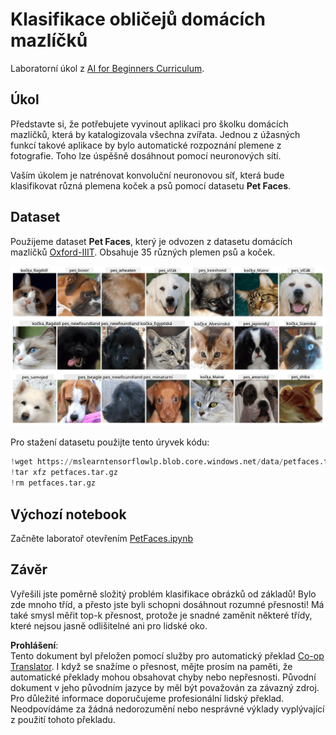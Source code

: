<!--
CO_OP_TRANSLATOR_METADATA:
{
  "original_hash": "f3d2cee9cb3c52160419e560c57a690e",
  "translation_date": "2025-08-25T22:58:01+00:00",
  "source_file": "lessons/4-ComputerVision/07-ConvNets/lab/README.md",
  "language_code": "cs"
}
-->
# Klasifikace obličejů domácích mazlíčků

Laboratorní úkol z [AI for Beginners Curriculum](https://github.com/microsoft/ai-for-beginners).

## Úkol

Představte si, že potřebujete vyvinout aplikaci pro školku domácích mazlíčků, která by katalogizovala všechna zvířata. Jednou z úžasných funkcí takové aplikace by bylo automatické rozpoznání plemene z fotografie. Toho lze úspěšně dosáhnout pomocí neuronových sítí.

Vaším úkolem je natrénovat konvoluční neuronovou síť, která bude klasifikovat různá plemena koček a psů pomocí datasetu **Pet Faces**.

## Dataset

Použijeme dataset **Pet Faces**, který je odvozen z datasetu domácích mazlíčků [Oxford-IIIT](https://www.robots.ox.ac.uk/~vgg/data/pets/). Obsahuje 35 různých plemen psů a koček.

![Dataset, se kterým budeme pracovat](../../../../../../translated_images/data.50b2a9d5484bdbf0f52f5765b381cec9efe2bd296a98f007f90bedb6ac67f2a8.cs.png)

Pro stažení datasetu použijte tento úryvek kódu:

```python
!wget https://mslearntensorflowlp.blob.core.windows.net/data/petfaces.tar.gz
!tar xfz petfaces.tar.gz
!rm petfaces.tar.gz
```

## Výchozí notebook

Začněte laboratoř otevřením [PetFaces.ipynb](../../../../../../lessons/4-ComputerVision/07-ConvNets/lab/PetFaces.ipynb)

## Závěr

Vyřešili jste poměrně složitý problém klasifikace obrázků od základů! Bylo zde mnoho tříd, a přesto jste byli schopni dosáhnout rozumné přesnosti! Má také smysl měřit top-k přesnost, protože je snadné zaměnit některé třídy, které nejsou jasně odlišitelné ani pro lidské oko.

**Prohlášení**:  
Tento dokument byl přeložen pomocí služby pro automatický překlad [Co-op Translator](https://github.com/Azure/co-op-translator). I když se snažíme o přesnost, mějte prosím na paměti, že automatické překlady mohou obsahovat chyby nebo nepřesnosti. Původní dokument v jeho původním jazyce by měl být považován za závazný zdroj. Pro důležité informace doporučujeme profesionální lidský překlad. Neodpovídáme za žádná nedorozumění nebo nesprávné výklady vyplývající z použití tohoto překladu.